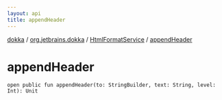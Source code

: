 ```yaml
---
layout: api
title: appendHeader
---
```

[dokka](../../index.html) / [org.jetbrains.dokka](../index.html) / [HtmlFormatService](index.html) / [appendHeader](appendHeader.html)


# appendHeader


```
open public fun appendHeader(to: StringBuilder, text: String, level: Int): Unit
```
